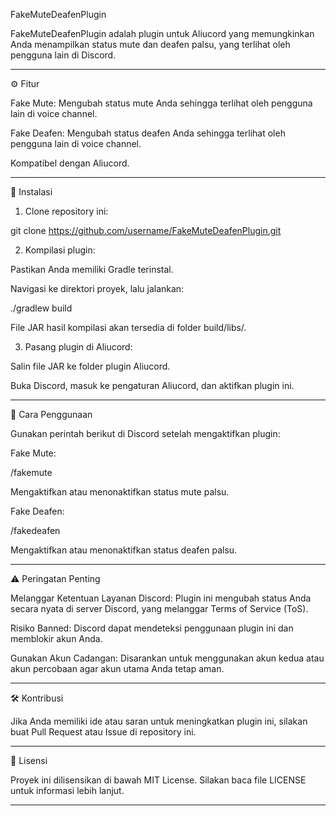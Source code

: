 FakeMuteDeafenPlugin

FakeMuteDeafenPlugin adalah plugin untuk Aliucord yang memungkinkan Anda menampilkan status mute dan deafen palsu, yang terlihat oleh pengguna lain di Discord.


---

⚙️ Fitur

Fake Mute: Mengubah status mute Anda sehingga terlihat oleh pengguna lain di voice channel.

Fake Deafen: Mengubah status deafen Anda sehingga terlihat oleh pengguna lain di voice channel.

Kompatibel dengan Aliucord.



---

🚀 Instalasi

1. Clone repository ini:

git clone https://github.com/username/FakeMuteDeafenPlugin.git


2. Kompilasi plugin:

Pastikan Anda memiliki Gradle terinstal.

Navigasi ke direktori proyek, lalu jalankan:

./gradlew build

File JAR hasil kompilasi akan tersedia di folder build/libs/.



3. Pasang plugin di Aliucord:

Salin file JAR ke folder plugin Aliucord.

Buka Discord, masuk ke pengaturan Aliucord, dan aktifkan plugin ini.





---

📖 Cara Penggunaan

Gunakan perintah berikut di Discord setelah mengaktifkan plugin:

Fake Mute:

/fakemute

Mengaktifkan atau menonaktifkan status mute palsu.

Fake Deafen:

/fakedeafen

Mengaktifkan atau menonaktifkan status deafen palsu.



---

⚠️ Peringatan Penting

Melanggar Ketentuan Layanan Discord: Plugin ini mengubah status Anda secara nyata di server Discord, yang melanggar Terms of Service (ToS).

Risiko Banned: Discord dapat mendeteksi penggunaan plugin ini dan memblokir akun Anda.

Gunakan Akun Cadangan: Disarankan untuk menggunakan akun kedua atau akun percobaan agar akun utama Anda tetap aman.



---

🛠️ Kontribusi

Jika Anda memiliki ide atau saran untuk meningkatkan plugin ini, silakan buat Pull Request atau Issue di repository ini.


---

📜 Lisensi

Proyek ini dilisensikan di bawah MIT License. Silakan baca file LICENSE untuk informasi lebih lanjut.


---
